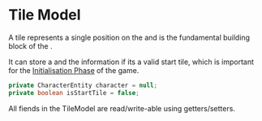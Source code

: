 # Tile Model

A tile represents a single position on the [](GridModel.md) and is the fundamental
building block of the [](GridModel.md).

It can store a [](CharacterEntity.md) and the information if its a valid start tile, which is important
for the [Initialisation Phase](GameScreen.md#initialisation-phase) of the game.

```Java
private CharacterEntity character = null;
private boolean isStartTile = false;
```

All fiends in the TileModel are read/write-able using getters/setters.